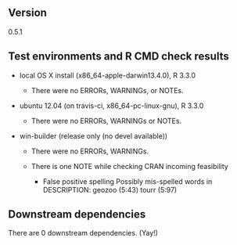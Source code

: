 ## Version
0.5.1

## Test environments and R CMD check results
* local OS X install (x86_64-apple-darwin13.4.0), R 3.3.0
  * There were no ERRORs, WARNINGs, or NOTEs.

* ubuntu 12.04 (on travis-ci, x86_64-pc-linux-gnu), R 3.3.0
  * There were no ERRORs, WARNINGs or NOTEs.

* win-builder (release only (no devel available))
  * There were no ERRORs, WARNINGs.  

  * There is one NOTE while checking CRAN incoming feasibility

    * False positive spelling
      Possibly mis-spelled words in DESCRIPTION:
        geozoo (5:43)
        tourr (5:97)

## Downstream dependencies
There are 0 downstream dependencies. (Yay!)
